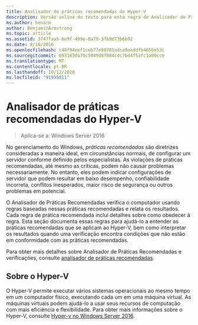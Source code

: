 ```yaml
---
title: Analisador de práticas recomendadas do Hyper-V
description: Versão online do texto para esta regra de Analisador de Práticas Recomendadas.
ms.author: benarm
author: BenjaminArmstrong
ms.topic: article
ms.assetid: 3747faa5-6e9f-499e-8a79-3fb9d73b6b92
ms.date: 8/16/2016
ms.openlocfilehash: c48f94eef1ceb77e80701adca9aeddfb4656e53c
ms.sourcegitcommit: 6931830a70c5849d8f884cdc7bd4f5afc1a00cce
ms.translationtype: MT
ms.contentlocale: pt-BR
ms.lasthandoff: 10/12/2020
ms.locfileid: "91955811"
---
```

# <a name="best-practices-analyzer-for-hyper-v"></a>Analisador de práticas recomendadas do Hyper-V

> Aplica-se a: Windows Server 2016

No gerenciamento do Windows, *práticas recomendadas* são diretrizes consideradas a maneira ideal, em circunstâncias normais, de configurar um servidor conforme definido pelos especialistas. As violações de práticas recomendadas, até mesmo as críticas, podem não causar problemas necessariamente. No entanto, eles podem indicar configurações de servidor que podem resultar em baixo desempenho, confiabilidade incorreta, conflitos inesperados, maior risco de segurança ou outros problemas em potencial.

O Analisador de Práticas Recomendadas verifica o computador usando regras baseadas nessas práticas recomendadas e relata os resultados. Cada regra de prática recomendada inclui detalhes sobre como obedecer à regra. Esta seção documenta essas regras para ajudá-lo a entender as práticas recomendadas que se aplicam ao Hyper-V, bem como interpretar os resultados quando uma verificação encontra condições que não estão em conformidade com as práticas recomendadas.

Para obter mais detalhes sobre Analisador de Práticas Recomendadas e verificações, consulte [analisador de práticas recomendadas](https://docs.microsoft.com/previous-versions/windows/it-pro/windows-server-2012-r2-and-2012/dn283329(v=ws.11)).

## <a name="about-hyper-v"></a>Sobre o Hyper-V
O Hyper-V permite executar vários sistemas operacionais ao mesmo tempo em um computador físico, executando cada um em uma máquina virtual. As máquinas virtuais podem ajudá-lo a usar seus recursos de computação com mais eficiência e flexibilidade. Para obter mais informações sobre o Hyper-V, consulte [Hyper-v no Windows Server 2016](../Hyper-V-on-Windows-Server.md).




